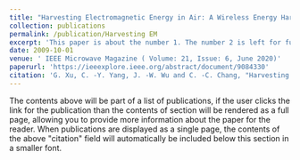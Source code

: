 ```yaml
---
title: "Harvesting Electromagnetic Energy in Air: A Wireless Energy Harvester at 2.45 GHz Using Inexpensive Materials"
collection: publications
permalink: /publication/Harvesting EM
excerpt: 'This paper is about the number 1. The number 2 is left for future work.'
date: 2009-10-01
venue: ' IEEE Microwave Magazine ( Volume: 21, Issue: 6, June 2020)'
paperurl: 'https://ieeexplore.ieee.org/abstract/document/9084330'
citation: 'G. Xu, C. -Y. Yang, J. -W. Wu and C. -C. Chang, "Harvesting Electromagnetic Energy in Air: A Wireless Energy Harvester at 2.45 GHz Using Inexpensive Materials," in IEEE Microwave Magazine, vol. 21, no. 6, pp. 88-95, June 2020, doi: 10.1109/MMM.2020.2979357.'
---
```


The contents above will be part of a list of publications, if the user clicks the link for the publication than the contents of section will be rendered as a full page, allowing you to provide more information about the paper for the reader. When publications are displayed as a single page, the contents of the above "citation" field will automatically be included below this section in a smaller font.
